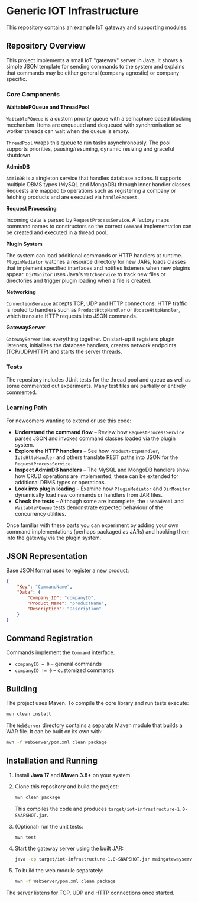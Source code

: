 # Generic IOT Infrastructure

This repository contains an example IoT gateway and supporting modules.

## Repository Overview

This project implements a small IoT "gateway" server in Java. It shows a
simple JSON template for sending commands to the system and explains that
commands may be either general (company agnostic) or company specific.

### Core Components

**WaitablePQueue and ThreadPool**

`WaitablePQueue` is a custom priority queue with a semaphore based blocking
mechanism. Items are enqueued and dequeued with synchronisation so worker
threads can wait when the queue is empty.

`ThreadPool` wraps this queue to run tasks asynchronously. The pool supports
priorities, pausing/resuming, dynamic resizing and graceful shutdown.

**AdminDB**

`AdminDB` is a singleton service that handles database actions. It supports
multiple DBMS types (MySQL and MongoDB) through inner handler classes.
Requests are mapped to operations such as registering a company or fetching
products and are executed via `handleRequest`.

**Request Processing**

Incoming data is parsed by `RequestProcessService`. A factory maps command
names to constructors so the correct `Command` implementation can be created
and executed in a thread pool.

**Plugin System**

The system can load additional commands or HTTP handlers at runtime.
`PluginMediator` watches a resource directory for new JARs, loads classes that
implement specified interfaces and notifies listeners when new plugins appear.
`DirMonitor` uses Java's `WatchService` to track new files or directories and
trigger plugin loading when a file is created.

**Networking**

`ConnectionService` accepts TCP, UDP and HTTP connections. HTTP traffic is
routed to handlers such as `ProductHttpHandler` or `UpdateHttpHandler`, which
translate HTTP requests into JSON commands.

**GatewayServer**

`GatewayServer` ties everything together. On start-up it registers plugin
listeners, initialises the database handlers, creates network endpoints
(TCP/UDP/HTTP) and starts the server threads.

### Tests

The repository includes JUnit tests for the thread pool and queue as well as
some commented out experiments. Many test files are partially or entirely
commented.

### Learning Path

For newcomers wanting to extend or use this code:

- **Understand the command flow** – Review how `RequestProcessService` parses
  JSON and invokes command classes loaded via the plugin system.
- **Explore the HTTP handlers** – See how `ProductHttpHandler`,
  `IotsHttpHandler` and others translate REST paths into JSON for the
  `RequestProcessService`.
- **Inspect AdminDB handlers** – The MySQL and MongoDB handlers show how CRUD
  operations are implemented; these can be extended for additional DBMS types
  or operations.
- **Look into plugin loading** – Examine how `PluginMediator` and
  `DirMonitor` dynamically load new commands or handlers from JAR files.
- **Check the tests** – Although some are incomplete, the `ThreadPool` and
  `WaitablePQueue` tests demonstrate expected behaviour of the concurrency
  utilities.

Once familiar with these parts you can experiment by adding your own command
implementations (perhaps packaged as JARs) and hooking them into the gateway
via the plugin system.

## JSON Representation

Base JSON format used to register a new product:

```json
{
    "Key": "CommandName",
    "Data": {
        "Company_ID": "companyID",
        "Product_Name": "productName",
        "Description": "Description"
    }
}
```

## Command Registration

Commands implement the `Command` interface.

- `companyID = 0` – general commands
- `companyID != 0` – customized commands

## Building

The project uses Maven. To compile the core library and run tests execute:

```bash
mvn clean install
```

The `WebServer` directory contains a separate Maven module that builds a WAR
file. It can be built on its own with:

```bash
mvn -f WebServer/pom.xml clean package
```

## Installation and Running

1. Install **Java 17** and **Maven 3.8+** on your system.
2. Clone this repository and build the project:

   ```bash
   mvn clean package
   ```

   This compiles the code and produces `target/iot-infrastructure-1.0-SNAPSHOT.jar`.

3. (Optional) run the unit tests:

   ```bash
   mvn test
   ```

4. Start the gateway server using the built JAR:

   ```bash
   java -cp target/iot-infrastructure-1.0-SNAPSHOT.jar maingatewayserver.GatewayServer
   ```

5. To build the web module separately:

   ```bash
   mvn -f WebServer/pom.xml clean package
   ```

The server listens for TCP, UDP and HTTP connections once started.
